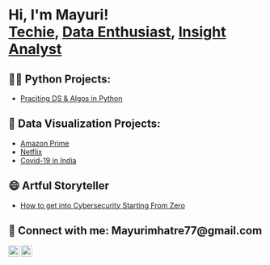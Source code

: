 <h1>Hi, I'm Mayuri! <br/><a href="https://github.com/Mayurimhatre77">Techie</a>, <a href="https://www.linkedin.com/in/mayurimhatre">Data Enthusiast</a>, <a href="https://github.com/Mayurimhatre77">Insight Analyst</a> </h1>

<h2>👨‍💻 Python Projects:</h2>

- [Praciting DS & Algos in Python](https://github.com/Mayurimhatre77?tab=repositories)


<h2>🔭 Data Visualization Projects:</h2>

- [Amazon Prime](https://public.tableau.com/shared/9HBG3Z7P6?:display_count=n&:origin=viz_share_link)
- [Netflix](https://public.tableau.com/views/NetflixDashboard_17233949975210/Netflix?:language=en-US&publish=yes&:sid=&:redirect=auth&:display_count=n&:origin=viz_share_link)
- [Covid-19 in India](https://public.tableau.com/views/Covid19Dashboard_17241222512670/Dashboard1?:language=en-US&publish=yes&:sid=&:redirect=auth&:display_count=n&:origin=viz_share_link)


<h2>😄 Artful Storyteller</h2>

- [How to get into Cybersecurity Starting From Zero](https://www.youtube.com/watch?v=a83ASGn_V_s)


<h2> 🤳 Connect with me: Mayurimhatre77@gmail.com</h2>

[<img align="left" alt="JoshMadakor | LinkedIn" width="22px" src="https://cdn.jsdelivr.net/npm/simple-icons@v3/icons/linkedin.svg" />][linkedin]
[<img align="left" alt="JoshMadakor | Instagram" width="22px" src="https://cdn.jsdelivr.net/npm/simple-icons@v3/icons/instagram.svg" />][instagram]
  
[instagram]: https://www.instagram.com/mhatremayuri/
[linkedin]: https://www.linkedin.com/in/mayurimhatre

<!--
**joshmadakor1/joshmadakor1** is a ✨ _special_ ✨ repository because its `README.md` (this file) appears on your GitHub profile.

Here are some ideas to get you started:

- 🔭 I’m currently working on ...
- 🌱 I’m currently learning ...
- 👯 I’m looking to collaborate on ...
- 🤔 I’m looking for help with ...
- 💬 Ask me about ...
- 📫 How to reach me: ...
- 😄 Pronouns: ...
- ⚡ Fun fact: ...
-->
